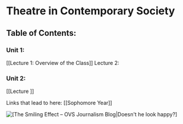 # Theatre in Contemporary Society

## Table of Contents:

### Unit 1:

[[Lecture 1: Overview of the Class]]
Lecture 2: 

### Unit 2:

[[Lecture ]]

Links that lead to here:
[[Sophomore Year]]




![[The Smiling Effect – OVS Journalism Blog|Doesn't he look happy?]](https://encrypted-tbn0.gstatic.com/images?q=tbn:ANd9GcRLEqu5DgMls83BhxpgBzIpc0pxzInxi5c5oA&usqp=CAU)
